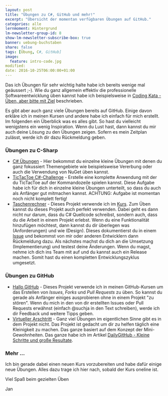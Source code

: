 ```yaml
---
layout: post
title: "Übungen zu C#, GitHub und mehr!"
excerpt: "Übersicht der momentan verfügbaren Übungen auf GitHub."
categories: alle
lernmoment: Hintergrund
lm-newsletter-group-id: 8
show-lm-newsletter-subscribe-box: true
banner: uebung-buchstaben
share: false
tags: [Übung, C#, GitHub]
image:
  feature: intro-code.jpg
modified:
date: 2016-10-25T06:00:00+01:00
---
```


Das ich Übungen für sehr wichtig halte habe ich bereits wenige mal geäussert ;-). Wie du ganz allgemein effektiv die professionelle Softwareentwicklung üben kannst habe ich beispielsweise in [Coding Kata - Üben, aber bitte mit Ziel](/alle/ueben-mit-coding-katas/) beschrieben.

Es gibt aber auch ganz viele Übungen bereits auf GitHub. Einige davon erkläre ich in meinen Kursen und andere habe ich einfach für mich erstellt. Im folgenden ein Überblick was es alles gibt. So hast du vielleicht wenigstens ein wenig Inspiration. Wenn du Lust hast, dann kannst du mir auch deine Lösung zu den Übungen zeigen. Sofern es mein Zeitplan zulässt, werde ich dir dazu Rückmeldung geben.

### Übungen zu C-Sharp

 - [C# Übungen](https://github.com/LernMoment/csharp-uebungen) - Hier bekommst du einzelne kleine Übungen mit denen du ganz fokussiert Themengebiete wie beispielsweise Vererbung oder auch die Verwendung von NuGet üben kannst.
 - [TicTacToe C#-Challenge](https://github.com/LernMoment/ttt-challenge) - Erstelle eine komplette Anwendung mit der du TicTacToe auf der Kommandozeile spielen kannst. Diese Aufgabe habe ich für dich in einzelne kleine Übungen unterteilt, so dass du auch als Anfänger gut mitmachen kannst. ACHTUNG: Aufgabe ist momentan noch nicht komplett fertig!
 - [Taschenrechner](https://github.com/LernMoment/einstieg-csharp-taschenrechner) - Dieses Projekt verwende ich im [Kurs](/einstieg-csharp/). Zum Üben kannst du dieses Projekt auch perfekt verwenden. Dabei geht es dann nicht nur darum, dass du C# Quellcode schreibst, sondern auch, dass du die Arbeit in einem Projekt erlebst. Wenn du eine Funktionalität hinzufügen möchtest, dann kannst du dir überlegen was (Anforderungen) und wie (Design). Dieses dokumentierst du in einem [Issue](https://github.com/LernMoment/einstieg-csharp-taschenrechner/issues) und bekommst von mir oder anderen Entwicklern dann Rückmeldung dazu. Als nächstes machst du dich an die Umsetzung (Implementierung) und testest deine Änderungen. Wenn du magst, nehme ich dich ins Team mit auf und du kannst auch ein Release machen. Somit hast du einen kompletten Entwicklungszyklus umgesetzt.   

### Übungen zu GitHub

 - [Hallo GitHub](https://github.com/LMStudent/hallo-github) - Dieses Projekt verwende ich in meinen GitHub-Kursen um das Erstellen von *Issues*, *Forks* und *Pull Requests* zu üben. So kannst du gerade als Anfänger einiges ausprobieren ohne in einem Projekt "zu stören". Wenn du mich in den von dir erstellten Issues oder Pull Requests erwähnst (einfach @suchja in den Text schreiben), werde ich dir Feedback und weitere Tipps geben.
 - [Virtueller Arschtritt](https://github.com/LernMoment/DailyGitHub) - Ganz viel Übungen im eigentlichen Sinne gibt es in dem Projekt nicht. Das Projekt ist gedacht um dir zu helfen täglich eine Kleinigkeit zu machen. Das ganze basiert auf dem Konzept der Mini-Gewohnheiten. Das ganze habe ich im Artikel [DailyGitHub - Kleine Schritte und große Resultate](/hintergrund/meine-motivation-fuer-dailygithub/).

### Mehr ...

Ich bin gerade dabei einen neuen Kurs vorzubereiten und habe dafür einige neue Übungen. Alles dazu trage ich hier nach, sobald der Kurs oneline ist.

Viel Spaß beim gezielten Üben

Jan
